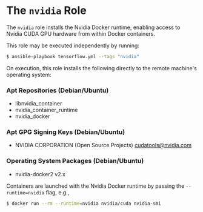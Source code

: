 # The `nvidia` Role

The `nvidia` role installs the Nvidia Docker runtime, enabling access to Nvidia CUDA GPU hardware from within Docker containers.

This role may be executed independently by running:

```bash
$ ansible-playbook tensorflow.yml --tags "nvidia"
```

On execution, this role installs the following directly to the remote machine's operating system:

### Apt Repositories (Debian/Ubuntu)

- libnvidia_container
- nvidia_container_runtime
- nvidia_docker

### Apt GPG Signing Keys (Debian/Ubuntu)

- NVIDIA CORPORATION (Open Source Projects) <cudatools@nvidia.com>

### Operating System Packages (Debian/Ubuntu)

- nvidia-docker2 v2.x

Containers are launched with the Nvidia Docker runtime by passing the `--runtime=nvidia` flag, e.g.,

```bash
$ docker run --rm --runtime=nvidia nvidia/cuda nvidia-smi
```
